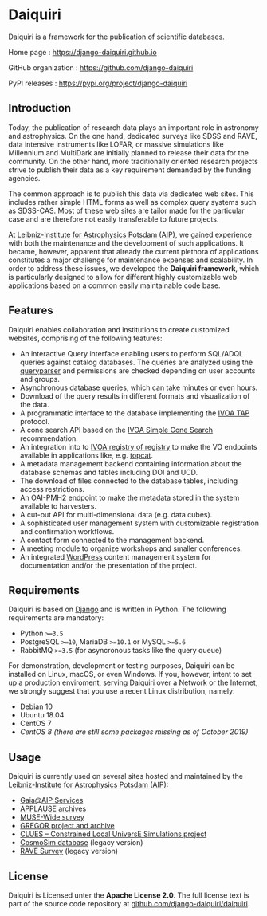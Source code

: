 # Daiquiri

Daiquiri is a framework for the publication of scientific databases.

Home page
: <https://django-daiquiri.github.io>

GitHub organization
: <https://github.com/django-daiquiri>

PyPI releases
: <https://pypi.org/project/django-daiquiri>

## Introduction

Today, the publication of research data plays an important role in astronomy and astrophysics. On the one hand, dedicated surveys like SDSS and RAVE, data intensive instruments like LOFAR, or massive simulations like Millennium and MultiDark are initially planned to release their data for the community. On the other hand, more traditionally oriented research projects strive to publish their data as a key requirement demanded by the funding agencies.

The common approach is to publish this data via dedicated web sites. This includes rather simple HTML forms as well as complex query systems such as SDSS-CAS. Most of these web sites are tailor made for the particular case and are therefore not easily transferable to future projects.

At [Leibniz-Institute for Astrophysics Potsdam (AIP)](http://www.aip.de/), we gained experience with both the maintenance and the development of such applications. It became, however, apparent that already the current plethora of applications constitutes a major challenge for maintenance expenses and scalability. In order to address these issues, we developed the **Daiquiri framework**, which is particularly designed to allow for different highly customizable web applications based on a common easily maintainable code base.

## Features

Daiquiri enables collaboration and institutions to create customized websites, comprising of the following features:

* An interactive Query interface enabling users to perform SQL/ADQL queries against catalog databases. The queries are analyzed using the [queryparser](https://github.com/django-daiquiri/queryparser) and permissions are checked depending on user accounts and groups.
* Asynchronous database queries, which can take minutes or even hours.
* Download of the query results in different formats and visualization of the data.
* A programmatic interface to the database implementing the [IVOA TAP](http://www.ivoa.net/documents/TAP/20180830/PR-TAP-1.1-20180830.html) protocol.
* A cone search API based on the [IVOA Simple Cone Search](http://www.ivoa.net/documents/latest/ConeSearch.html) recommendation.
* An integration into to [IVOA registry of registry](http://rofr.ivoa.net/) to make the VO endpoints available in applications like, e.g. [topcat](http://www.star.bris.ac.uk/~mbt/topcat/).
* A metadata management backend containing information about the database schemas and tables including DOI and UCD.
* The download of files connected to the database tables, including access restrictions.
* An OAI-PMH2 endpoint to make the metadata stored in the system available to harvesters.
* A cut-out API for multi-dimensional data (e.g. data cubes).
* A sophisticated user management system with customizable registration and confirmation workflows.
* A contact form connected to the management backend.
* A meeting module to organize workshops and smaller conferences.
* An integrated [WordPress](https://wordpress.org/) content management system for documentation and/or the presentation of the project.

## Requirements

Daiquiri is based on [Django](https://www.djangoproject.com/) and is written in Python. The following requirements are mandatory:

* Python `>=3.5`
* PostgreSQL `>=10`, MariaDB `>=10.1` or MySQL `>=5.6`
* RabbitMQ `>=3.5` (for asyncronous tasks like the query queue)

For demonstration, development or testing purposes, Daiquiri can be installed on Linux, macOS, or even Windows. If you, however, intent to set up a production enviroment, serving Daiquiri over a Network or the Internet, we strongly suggest that you use a recent Linux distribution, namely:

* Debian 10
* Ubuntu 18.04
* CentOS 7
* *CentOS 8 (there are still some packages missing as of October 2019)*

## Usage

Daiquiri is currently used on several sites hosted and maintained by the [Leibniz-Institute for Astrophysics Potsdam (AIP)](http://www.aip.de/):

* [Gaia@AIP Services](https://gaia.aip.de)
* [APPLAUSE archives](https://www.plate-archive.org)
* [MUSE-Wide survey](https://musewide.aip.de)
* [GREGOR project and archive](https://gregor.aip.de)
* [CLUES – Constrained Local UniversE Simulations project](https://www.clues-project.org)
* [CosmoSim database](https://www.cosmosim.org) (legacy version)
* [RAVE Survey](https://www.rave-survey.org) (legacy version)

## License

Daiquiri is Licensed unter the **Apache License 2.0**. The full license text is part of the source code repository at [github.com/django-daiquiri/daiquiri](https://github.com/django-daiquiri/daiquiri/blob/master/LICENSE).
